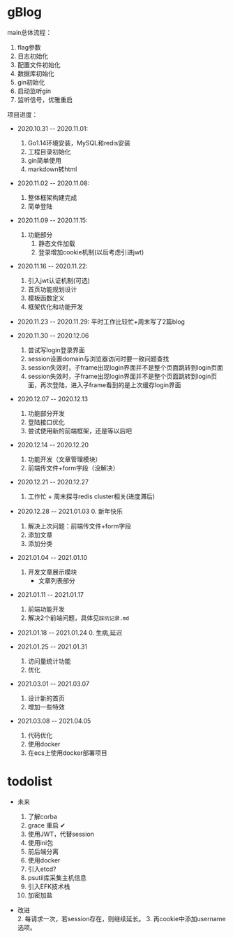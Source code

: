 # gBlog
main总体流程：
1. flag参数
2. 日志初始化
3. 配置文件初始化
4. 数据库初始化
5. gin初始化
6. 启动监听gin
7. 监听信号，优雅重启

项目进度：
- 2020.10.31 -- 2020.11.01: 
  1. Go1.14环境安装，MySQL和redis安装
  2. 工程目录初始化
  3. gin简单使用
  4. markdown转html
  
- 2020.11.02 -- 2020.11.08: 
  1. 整体框架构建完成
  2. 简单登陆
  
- 2020.11.09 -- 2020.11.15:
  1. 功能部分
      1. 静态文件加载
      2. 登录增加cookie机制(以后考虑引进jwt)
  
- 2020.11.16 -- 2020.11.22:
  1. 引入jwt认证机制(可选)
  2. 首页功能规划设计
  3. 模板函数定义
  4. 框架优化和功能开发
  
- 2020.11.23 -- 2020.11.29: 
  平时工作比较忙+周末写了2篇blog

- 2020.11.30 -- 2020.12.06
  1. 尝试写login登录界面
  2. session设置domain与浏览器访问时要一致问题查找
  3. session失效时，子frame出现login界面并不是整个页面跳转到login页面
  4. session失效时，子frame出现login界面并不是整个页面跳转到login页面，再次登陆，进入子frame看到的是上次缓存login界面

- 2020.12.07 -- 2020.12.13
  1. 功能部分开发
  2. 登陆接口优化
  3. 尝试使用新的前端框架，还是等以后吧

- 2020.12.14 -- 2020.12.20
  1. 功能开发（文章管理模块）
  2. 前端传文件+form字段（没解决）
  
- 2020.12.21 -- 2020.12.27
  1. 工作忙 + 周末探寻redis cluster相关(进度滞后)
 
- 2020.12.28 -- 2021.01.03
  0. 新年快乐
  1. 解决上次问题：前端传文件+form字段
  2. 添加文章
  3. 添加分类
  
- 2021.01.04 -- 2021.01.10
  1. 开发文章展示模块 
     - 文章列表部分 
     
- 2021.01.11 -- 2021.01.17
  1. 前端功能开发
  2. 解决2个前端问题，具体见`踩坑记录.md`

- 2021.01.18 -- 2021.01.24
  0. 生病,延迟

- 2021.01.25 -- 2021.01.31  
  1. 访问量统计功能
  2. 优化
  
- 2021.03.01 -- 2021.03.07
  1. 设计新的首页
  2. 增加一些特效

- 2021.03.08 -- 2021.04.05
  1. 代码优化
  2. 使用docker
  3. 在ecs上使用docker部署项目

# todolist  
- 未来
  1. 了解corba
  2. grace 重启 ✔
  3. 使用JWT，代替session
  4. 使用ini包
  5. 前后端分离
  6. 使用docker
  7. 引入etcd?
  8. psutil库采集主机信息
  9. 引入EFK技术栈
  10. 加密加盐
  
- 改进  
  2. 每请求一次，若session存在，则继续延长。
  3. 再cookie中添加username选项。